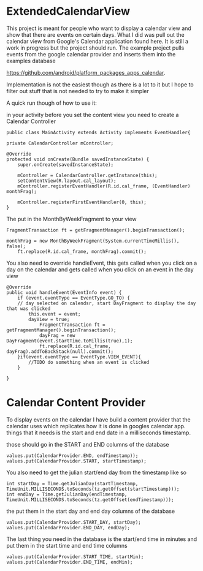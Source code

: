 ExtendedCalendarView
====================

This project is meant for people who want to display a calendar view and show that there are events on certain days.
What I did was pull out the calendar view from Google's Calendar application found here. It is still a work in progress but the project should run. The example project pulls events from the google calendar provider and inserts them into the examples database

https://github.com/android/platform_packages_apps_calendar.

Implementation is not the easiest though as there is a lot to it but I hope to filter out stuff that is not needed to try to make it simpler

A quick run though of how to use it:

in your activity before you set the content view you need to create a Calendar Controller

    public class MainActivity extends Activity implements EventHandler{
    
	private CalendarController mController;

	@Override
	protected void onCreate(Bundle savedInstanceState) {
		super.onCreate(savedInstanceState);

		mController = CalendarController.getInstance(this);
		setContentView(R.layout.cal_layout);
        mController.registerEventHandler(R.id.cal_frame, (EventHandler) monthFrag);
        
        mController.registerFirstEventHandler(0, this);
	}
	
The put in the MonthByWeekFragment to your view

    FragmentTransaction ft = getFragmentManager().beginTransaction();
				
	monthFrag = new MonthByWeekFragment(System.currentTimeMillis(), false);
        ft.replace(R.id.cal_frame, monthFrag).commit();
        
You also need to override handleEvent, this gets called when you click on a day on the calendar and gets called when you click on an event in the day view

    @Override
	public void handleEvent(EventInfo event) {
		if (event.eventType == EventType.GO_TO) {
		// day selected on calendsr, start DayFragment to display the day that was clicked
			this.event = event;
			dayView = true;
				FragmentTransaction ft = getFragmentManager().beginTransaction();
				dayFrag = new DayFragment(event.startTime.toMillis(true),1);
				ft.replace(R.id.cal_frame, dayFrag).addToBackStack(null).commit();
		}if(event.eventType == EventType.VIEW_EVENT){
			//TODO do something when an event is clicked	
		}
		
	}
	
	
Calendar Content Provider
=========================

To display events on the calendar I have build a content provider that the calendar uses which replicates how it is done in googles calendar app.
things that it needs is the start and end date in a milliseconds timestamp.

those should go in the START and END columns of the database

    values.put(CalendarProvider.END, endTimestamp));
    values.put(CalendarProvider.START, startTimestamp);
    
You also need to get the julian start/end day from the timestamp like so

    int startDay = Time.getJulianDay(startTimestamp, TimeUnit.MILLISECONDS.toSeconds(tz.getOffset(startTimestamp)));
    int endDay = Time.getJulianDay(endTimestamp, TimeUnit.MILLISECONDS.toSeconds(tz.getOffset(endTimestamp)));
    
the put them in the start day and end day columns of the database

    values.put(CalendarProvider.START_DAY, startDay);
    values.put(CalendarProvider.END_DAY, endDay);
    
The last thing you need in the database is the start/end time in minutes and put them in the start time and end time columns

    values.put(CalendarProvider.START_TIME, startMin);
    values.put(CalendarProvider.END_TIME, endMin);
